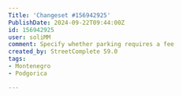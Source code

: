 ```yaml
---
Title: 'Changeset #156942925'
PublishDate: 2024-09-22T09:44:00Z
id: 156942925
user: soliMM
comment: Specify whether parking requires a fee
created_by: StreetComplete 59.0
tags:
- Montenegro
- Podgorica

---
```

